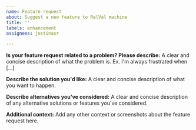 ```yaml
---
name: Feature request
about: Suggest a new feature to RelVal machine
title: ''
labels: enhancement
assignees: justinasr

---
```


**Is your feature request related to a problem? Please describe:**
A clear and concise description of what the problem is. Ex. I'm always frustrated when [...]

**Describe the solution you'd like:**
A clear and concise description of what you want to happen.

**Describe alternatives you've considered:**
A clear and concise description of any alternative solutions or features you've considered.

**Additional context:**
Add any other context or screenshots about the feature request here.
